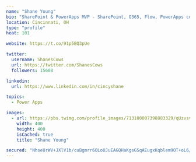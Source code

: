 ```yaml
---
name: "Shane Young"
bio: "SharePoint & PowerApps MVP - SharePoint, O365, Flow, PowerApps consulting? @PowerApps911 | Pure Snark? You found it."
location: Cincinnati, OH
type: "profile"
heat: 101

website: https://t.co/91p5BQ3pUe

twitter:
  username: ShanesCows
  url: https://twitter.com/ShanesCows
  followers: 15608

linkedin:
  url: https://www.linkedin.com/in/cincyshane

topics:
  - Power Apps

images:
  - url: https://pbs.twimg.com/profile_images/713100007398883329/qUzvsvQ3_400x400.jpg
    width: 400
    height: 400
    isCached: true
    title: "Shane Young"

secured: "NhseUrWV+JXlV1b/cuBgmrr6OLoUJuEAGQHaKgsGSqAEugxKqblem9OT+oL6/umGNSgIvsxQip8PvtoWXZi3JVKiShIFJlQbNh22vqO1CWbh874Tqbud3vUOY4c3KMdXuBc4J9/ipDar8fbXMJhKWvP0eqhng5qlfb7O2k59IzMXdmLs/kW2b35qJw9LW54PUOfe3QSXlLbF4Nf7rIjiEqBB9esvJdDW5Q9942o2+UORCNFrfTJHBxtVm1lugqxdK5Zm9fkxO3SIoPdcrDZFhGvpM0rrMr7z7mDvIrK7huBv1gRXweLJRi4TKZQriU7pJkk64SEpexgM1Y4MZ6ums352YxsoxLH9GEsW0PS8Bw8QeznLqkv2yje+2MQUvuP4najzXbjy+Spfq/X8XnxBEZvKx27LmA2dIM7rLGlI8h0=;t1rN5/9yn/QIpx38bkAkfA=="
---
```


